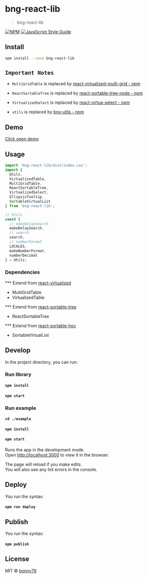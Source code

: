 # bng-react-lib

> bng-react-lib

[![NPM](https://img.shields.io/npm/v/bng-react-lib.svg)](https://www.npmjs.com/package/bng-react-lib) [![JavaScript Style Guide](https://img.shields.io/badge/code_style-standard-brightgreen.svg)](https://standardjs.com)

## Install

```bash
npm install --save bng-react-lib
```
## `Important Notes`

- `MultiGridTable` is replaced by [react-virtualized-multi-grid - npm](https://www.npmjs.com/package/react-virtualized-multi-grid)

- `ReactSortableTree` is replaced by [react-sortable-tree-node - npm](https://www.npmjs.com/package/react-sortable-tree-node)

- `VirtualizedSelect` is replaced by [react-virtua-select - npm](https://www.npmjs.com/package/react-virtua-select)

- `utils` is replaced by [bnv-utils - npm](https://www.npmjs.com/package/bnv-utils)

## Demo
<a href="https://bonnv79.github.io/bng-react-lib/">Click open demo<a/>

## Usage

```jsx
import 'bng-react-lib/dist/index.css';
import { 
  Utils,
  VirtualizedTable, 
  MultiGridTable,
  ReactSortableTree,
  VirtualizedSelect,
  EllipsisTooltip,
  SortableVirtualList
} from 'bng-react-lib';

// Utils
const { 
  // makeDelaySearch
  makeDelaySearch,
  // search
  search,
  // numberFormat
  LOCALES,
  makeNumberFormat,
  numberDecimal
} = Utils;

```

### Dependencies

*** Extend from [react-virtualized](https://github.com/bvaughn/react-virtualized)

- MultiGridTable
- VirtualizedTable

*** Extend from [react-sortable-tree](https://github.com/frontend-collective/react-sortable-tree)

- ReactSortableTree

*** Extend from [react-sortable-hoc](https://github.com/clauderic/react-sortable-hoc)

- SortableVirtualList

## Develop

In the project directory, you can run:

### Run library

#### `npm install`

#### `npm start`

### Run example

#### `cd ./example`

#### `npm install`

#### `npm start`

Runs the app in the development mode.\
Open [http://localhost:3000](http://localhost:3000) to view it in the browser.

The page will reload if you make edits.\
You will also see any lint errors in the console.

## Deploy

You run the syntax:

#### `npm run deploy`

## Publish

You run the syntax:

#### `npm publish`

## License

MIT © [bonnv79](https://github.com/bonnv79)
